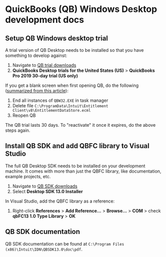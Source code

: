 # QuickBooks (QB) Windows Desktop development docs

## Setup QB Windows desktop trial

A trial version of QB Desktop needs to be installed so that you have something to develop against:

1. Navigate to [QB trial downloads](https://community.intuit.com/articles/1207255-quickbooks-desktop-trial-links-us-uk-ca)
2. **QuickBooks Desktop trials for the United States (US)** > **QuickBooks Pro 2019 30-day trial (US only)**

If you get a blank screen when first opening QB, do the following ([summarized from this article](https://community.intuit.com/articles/1501402-re-create-damaged-entitlementdatastore-ecml-file-to-resolve-license-and-registration-issues)):

1. End all instances of `QBW32.EXE` in task manager
1. Delete file `C:\ProgramData\Intuit\Entitlement Client\v8\EntitlementDataStore.ecml`
1. Reopen QB

The QB trial lasts 30 days. To "reactivate" it once it expires, do the above steps again. 

## Install QB SDK and add QBFC library to Visual Studio

The full QB Desktop SDK needs to be installed on your development machine. It comes with more than just the QBFC library, like documentation, example projects, etc.

1. Navigate to [QB SDK downloads](https://developer.intuit.com/docs/0200_quickbooks_desktop/0400_tools/quickbooks_desktop/download_the_sdk)
2. Select **Desktop SDK 13.0 Installer**

In Visual Studio, add the QBFC library as a reference:

1. Right-click **References** > **Add Reference...** > **Browse...** > **COM** > check **qbFC13 1.0 Type Library** > **OK**

## QB SDK documentation

QB SDK documentation can be found at `C:\Program Files (x86)\Intuit\IDN\QBSDK13.0\doc\pdf`.

